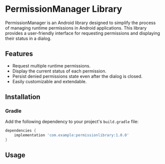 # PermissionManager Library

PermissionManager is an Android library designed to simplify the process of managing runtime permissions in Android applications. This library provides a user-friendly interface for requesting permissions and displaying their status in a dialog.

## Features

- Request multiple runtime permissions.
- Display the current status of each permission.
- Persist denied permissions state even after the dialog is closed.
- Easily customizable and extendable.

## Installation

### Gradle

Add the following dependency to your project's `build.gradle` file:

```gradle
dependencies {
    implementation 'com.example:permissionlibrary:1.0.0'
}
```
## Usage

